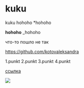 # kuku
kuku
hohoho
*hohoho

**hohoho**
_hohoho


что-то пошло не так


https://github.com/kotovaleksandra


1.punkt
2.punkt 
3.punkt
4.punkt


[ссылка](https://github.com/kotovaleksandra)


![](https://ru.best-wallpaper.net/wallpaper/1920x1080/1507/Coast-stones-sea-sky-clouds-sunset_1920x1080.jpg)
